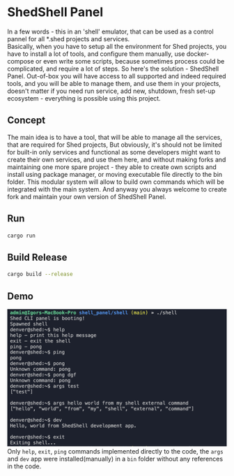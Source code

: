 # ShedShell Panel
In a few words - this in an 'shell' emulator, that can be used as a control pannel for all *.shed projects and services.  
Basically, when you have to setup all the environment for Shed projects, you have to install a lot of tools, and configure them manually, use docker-compose or even write some scripts, because sometimes process could be complicated, and require a lot of steps. So here's the solution - ShedShell Panel. 
Out-of-box you will have access to all supported and indeed required tools, and you will be able to manage them, and use them in your projects, doesn't matter if you need run service, add new, shutdown, fresh set-up ecosystem - everything is possible using this project.

## Concept
The main idea is to have a tool, that will be able to manage all the services, that are required for Shed projects, But obviously, it's should not be limited for built-in only services and functional as some developers might want to create their own services, and use them here, and without making forks and maintaining one more spare project - they able to create own scripts and install using package manager, or moving executable file directly to the bin folder.
This modular system will allow to build own commands which will be integrated with the main system. And anyway you always welcome to create fork and maintain your own version of ShedShell Panel.

## Run
```bash
cargo run
```

## Build Release
```bash
cargo build --release
```

## Demo
![Demo of shell](demo.png)
Only `help`, `exit`, `ping` commands implemented directly to the code, the `args` and `dev` app were installed(manually) in a `bin` folder without any references in the code.